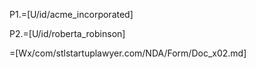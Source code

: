 P1.=[U/id/acme_incorporated]

P2.=[U/id/roberta_robinson]

=[Wx/com/stlstartuplawyer.com/NDA/Form/Doc_x02.md]
